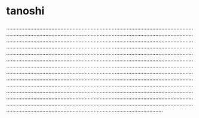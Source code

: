 # tanoshi
....................................................................................................................................................................................................................................................................................................................................................................................................................................................................................................................................................................................................................................................................................................................................................................................................................................................................................................................................................................................................................................................................................................................................................................................................................................................................................................................................................................................................................................................................................................................................................................................................................................................................................................................................................................................